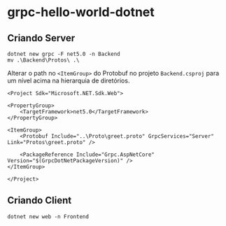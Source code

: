 # grpc-hello-world-dotnet

## Criando Server

    dotnet new grpc -F net5.0 -n Backend
    mv .\Backend\Protos\ .\ 

Alterar o path no `<ItemGroup>` do Protobuf no projeto `Backend.csproj` para um nível acima na hierarquia de diretórios.

    <Project Sdk="Microsoft.NET.Sdk.Web">

    <PropertyGroup>
        <TargetFramework>net5.0</TargetFramework>
    </PropertyGroup>

    <ItemGroup>
        <Protobuf Include="..\Proto\greet.proto" GrpcServices="Server" Link="Protos\greet.proto" />

        <PackageReference Include="Grpc.AspNetCore" Version="$(GrpcDotNetPackageVersion)" />
    </ItemGroup>

    </Project>

## Criando Client

    dotnet new web -n Frontend


